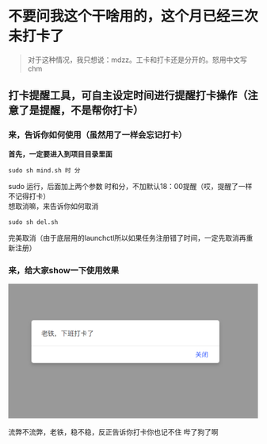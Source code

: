 # 不要问我这个干啥用的，这个月已经三次未打卡了

> 对于这种情况，我只想说：mdzz。工卡和打卡还是分开的。怒用中文写chm

## 打卡提醒工具，可自主设定时间进行提醒打卡操作（注意了是提醒，不是帮你打卡）

### 来，告诉你如何使用（虽然用了一样会忘记打卡）
<b>首先，一定要进入到项目目录里面</b>
```shell
sudo sh mind.sh 时 分
```
sudo 运行，后面加上两个参数 时和分，不加默认18：00提醒（哎，提醒了一样不记得打卡）  
想取消嘛，来告诉你如何取消

```shell
sudo sh del.sh
```
完美取消（由于底层用的launchctl所以如果任务注册错了时间，一定先取消再重新注册）

### 来，给大家show一下使用效果

![老铁，下班打卡了！](https://github.com/xtx1130/iqiyi-card-recommend/blob/master/images/offwork.png)

流弊不流弊，老铁，稳不稳，反正告诉你打卡你也记不住 哔了狗了啊